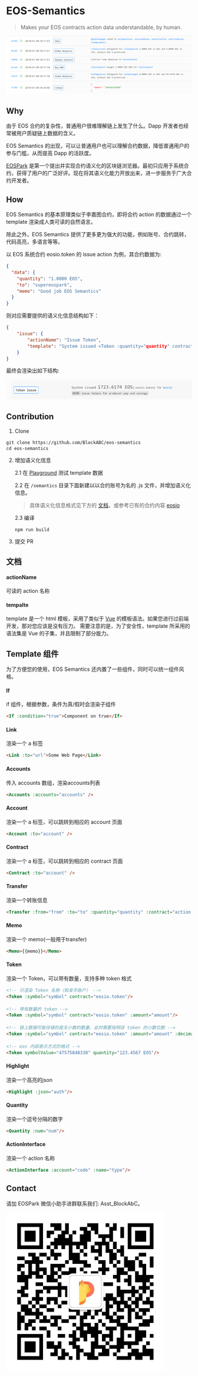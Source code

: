 # EOS-Semantics
> Makes your EOS contracts action data understandable, by human.

![EOSPark screenshot](./assets/eospark-screenshot.png)

## Why
由于 EOS 合约的复杂性，普通用户很难理解链上发生了什么。Dapp 开发者也经常被用户质疑链上数据的含义。

EOS Semantics 的出现，可以让普通用户也可以理解合约数据，降低普通用户的参与门槛，从而提高 Dapp 的活跃度。

[EOSPark](https://eospark.com) 是第一个提出并实现合约语义化的区块链浏览器。最初只应用于系统合约，获得了用户的广泛好评。现在将其语义化能力开放出来，进一步服务于广大合约开发者。

## How
EOS Semantics 的基本原理类似于李嘉图合约，即将合约 action 的数据通过一个 template 渲染成人类可读的自然语言。

除此之外，EOS Semantics 提供了更多更为强大的功能，例如账号、合约跳转，代码高亮，多语言等等。

以 EOS 系统合约 eosio.token 的 issue action 为例，其合约数据为:
```json
{
  "data": {
    "quantity": "1.0000 EOS",
    "to": "supereospark",
    "memo": "Good job EOS Semantics"
  }
}
```

则对应需要提供的语义化信息结构如下：
```json
{
    "issue": {
        "actionName": "Issue Token",
        "template": "System issued <Token :quantity="quantity" contract="eosio.token"/> to <Account :to="to" /> <Memo>{{memo}}</Memo>"
    }
}
```

最终会渲染出如下结构:

![eosio.token::issue](./assets/eosio.token-issue.png)


## Contribution
1. Clone
```
git clone https://github.com/BlockABC/eos-semantics
cd eos-semantics
```

2. 增加语义化信息

    2.1 在 [Playground](https://eospark.com/semantic/playground) 测试 template 数据

    2.2 在 `/semantics` 目录下面新建以以合约账号为名的 .js 文件，并增加语义化信息。
    > 具体语义化信息格式见下方的 [文档](https://github.com/BlockABC/eos-semantics#%E6%96%87%E6%A1%A3)，或参考已有的合约内容 [eosio](https://github.com/BlockABC/eos-semantics/blob/master/semantics/eosio.js)

    2.3 编译
    ```
    npm run build
    ```
3. 提交 PR


## 文档
#### actionName

可读的 action 名称

#### tempalte

template 是一个 html 模板，采用了类似于 [Vue](https://vuejs.org) 的模板语法。如果您进行过前端开发，那对您应该是没有压力。
需要注意的是，为了安全性，template 所采用的语法集是 Vue 的子集，并且限制了部分能力。

## Template 组件
为了方便您的使用，EOS Semantics 还内置了一些组件，同时可以统一组件风格。

#### If
if 组件，根据参数，条件为真/假时会渲染子组件

```html
<If :condition="true">Component on true</If>
```

#### Link
渲染一个 a 标签
```html
<Link :to="url">Some Web Page</Link>
```

#### Accounts
传入 accounts 数组，渲染accounts列表
```html
<Accounts :accounts="accounts" />
```

#### Account
渲染一个 a 标签，可以跳转到相应的 account 页面
```html
<Account :to="account" />
```

#### Contract
渲染一个 a 标签，可以跳转到相应的 contract 页面
```html
<Contract :to="account" />
```

#### Transfer
渲染一个转账信息
```html
<Transfer :from="from" :to="to" :quantity="quantity" :contract="action.account" :memo="memo"/>
```

#### Memo
渲染一个 memo(一般用于transfer)
```html
<Memo>{{memo}}</Memo>
```

#### Token
渲染一个 Token，可以带有数量，支持多种 token 格式

```html
<!-- 只渲染 Token 名称（和发币账户） -->
<Token :symbol="symbol" contract="eosio.token"/>

<!-- 带有数量的 token -->
<Token :symbol="symbol" contract="eosio.token" :amount="amount"/>

<!-- 链上数据可能存储的是无小数的数量，此时需要指明该 token 的小数位数 -->
<Token :symbol="symbol" contract="eosio.token" :amount="amount" :decimals="4"/>

<!-- eos 内部表示方式的格式 -->
<Token symbolValue="47575848338" quantity="123.4567 EOS"/>
```

#### Highlight
渲染一个高亮的json
```html
<Highlight :json="auth"/>
```

#### Quantity
渲染一个逗号分隔的数字
```html
<Quantity :num="num"/>
```


#### ActionInterface
渲染一个 action 名称
```html
<ActionInterface :account="code" :name="type"/>
```


## Contact
请加 EOSPark 微信小助手进群联系我们: Asst_BlockAbC。

![EOSPark Assist](./assets/wechat_eospark_assist.jpeg)

